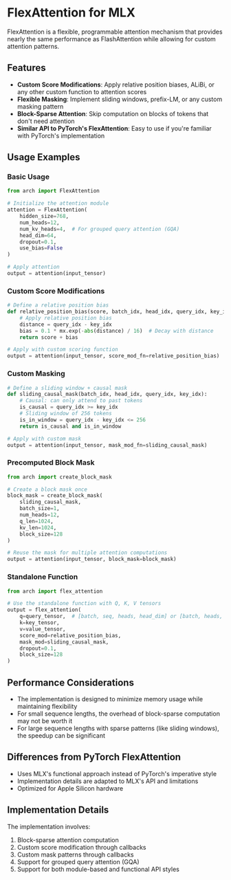# FlexAttention for MLX

FlexAttention is a flexible, programmable attention mechanism that provides nearly the same performance as FlashAttention while allowing for custom attention patterns.

## Features

- **Custom Score Modifications**: Apply relative position biases, ALiBi, or any other custom function to attention scores
- **Flexible Masking**: Implement sliding windows, prefix-LM, or any custom masking pattern
- **Block-Sparse Attention**: Skip computation on blocks of tokens that don't need attention
- **Similar API to PyTorch's FlexAttention**: Easy to use if you're familiar with PyTorch's implementation

## Usage Examples

### Basic Usage

```python
from arch import FlexAttention

# Initialize the attention module
attention = FlexAttention(
    hidden_size=768,
    num_heads=12,
    num_kv_heads=4,  # For grouped query attention (GQA)
    head_dim=64,
    dropout=0.1,
    use_bias=False
)

# Apply attention
output = attention(input_tensor)
```

### Custom Score Modifications

```python
# Define a relative position bias
def relative_position_bias(score, batch_idx, head_idx, query_idx, key_idx):
    # Apply relative position bias
    distance = query_idx - key_idx
    bias = 0.1 * mx.exp(-abs(distance) / 16)  # Decay with distance
    return score + bias

# Apply with custom scoring function
output = attention(input_tensor, score_mod_fn=relative_position_bias)
```

### Custom Masking

```python
# Define a sliding window + causal mask
def sliding_causal_mask(batch_idx, head_idx, query_idx, key_idx):
    # Causal: can only attend to past tokens
    is_causal = query_idx >= key_idx
    # Sliding window of 256 tokens
    is_in_window = query_idx - key_idx <= 256
    return is_causal and is_in_window

# Apply with custom mask
output = attention(input_tensor, mask_mod_fn=sliding_causal_mask)
```

### Precomputed Block Mask

```python
from arch import create_block_mask

# Create a block mask once
block_mask = create_block_mask(
    sliding_causal_mask,
    batch_size=1, 
    num_heads=12,
    q_len=1024,
    kv_len=1024,
    block_size=128
)

# Reuse the mask for multiple attention computations
output = attention(input_tensor, block_mask=block_mask)
```

### Standalone Function

```python
from arch import flex_attention

# Use the standalone function with Q, K, V tensors
output = flex_attention(
    q=query_tensor,  # [batch, seq, heads, head_dim] or [batch, heads, seq, head_dim]
    k=key_tensor,
    v=value_tensor,
    score_mod=relative_position_bias,
    mask_mod=sliding_causal_mask,
    dropout=0.1,
    block_size=128
)
```

## Performance Considerations

- The implementation is designed to minimize memory usage while maintaining flexibility
- For small sequence lengths, the overhead of block-sparse computation may not be worth it
- For large sequence lengths with sparse patterns (like sliding windows), the speedup can be significant

## Differences from PyTorch FlexAttention

- Uses MLX's functional approach instead of PyTorch's imperative style
- Implementation details are adapted to MLX's API and limitations
- Optimized for Apple Silicon hardware

## Implementation Details

The implementation involves:
1. Block-sparse attention computation
2. Custom score modification through callbacks
3. Custom mask patterns through callbacks
4. Support for grouped query attention (GQA)
5. Support for both module-based and functional API styles